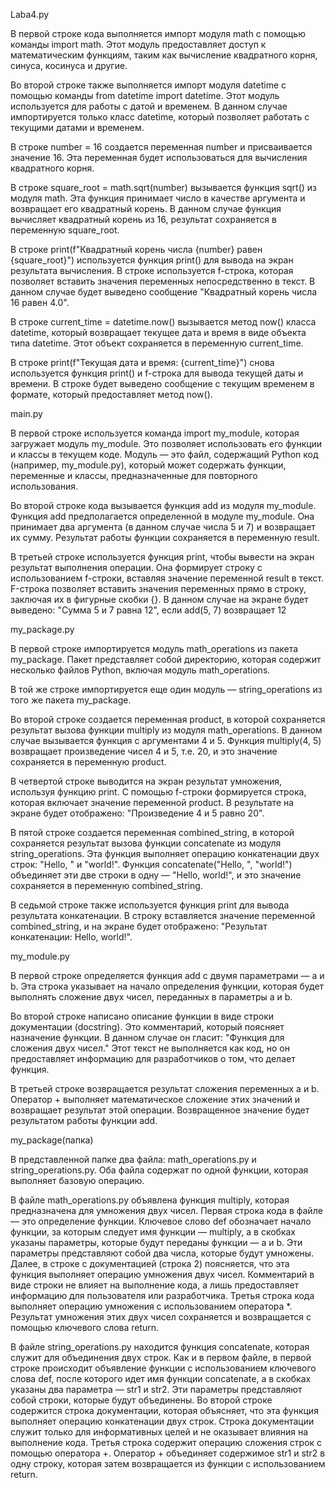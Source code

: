 Laba4.py

В первой строке кода выполняется импорт модуля math с помощью команды import math. Этот модуль предоставляет доступ к математическим функциям, таким как вычисление квадратного корня, синуса, косинуса и другие.

Во второй строке также выполняется импорт модуля datetime с помощью команды from datetime import datetime. Этот модуль используется для работы с датой и временем. В данном случае импортируется только класс datetime, который позволяет работать с текущими датами и временем.

В строке number = 16 создается переменная number и присваивается значение 16. Эта переменная будет использоваться для вычисления квадратного корня.

В строке square_root = math.sqrt(number) вызывается функция sqrt() из модуля math. Эта функция принимает число в качестве аргумента и возвращает его квадратный корень. В данном случае функция вычисляет квадратный корень из 16, результат сохраняется в переменную square_root.

В строке print(f"Квадратный корень числа {number} равен {square_root}") используется функция print() для вывода на экран результата вычисления. В строке используется f-строка, которая позволяет вставить значения переменных непосредственно в текст. В данном случае будет выведено сообщение "Квадратный корень числа 16 равен 4.0".

В строке current_time = datetime.now() вызывается метод now() класса datetime, который возвращает текущее дата и время в виде объекта типа datetime. Этот объект сохраняется в переменную current_time.

В строке print(f"Текущая дата и время: {current_time}") снова используется функция print() и f-строка для вывода текущей даты и времени. В строке будет выведено сообщение с текущим временем в формате, который предоставляет метод now().

main.py

В первой строке используется команда import my_module, которая загружает модуль my_module. Это позволяет использовать его функции и классы в текущем коде. Модуль — это файл, содержащий Python код (например, my_module.py), который может содержать функции, переменные и классы, предназначенные для повторного использования.

Во второй строке кода вызывается функция add из модуля my_module. Функция add предполагается определенной в модуле my_module. Она принимает два аргумента (в данном случае числа 5 и 7) и возвращает их сумму. Результат работы функции сохраняется в переменную result. 

В третьей строке используется функция print, чтобы вывести на экран результат выполнения операции. Она формирует строку с использованием f-строки, вставляя значение переменной result в текст. F-строка позволяет вставить значения переменных прямо в строку, заключая их в фигурные скобки {}. В данном случае на экране будет выведено:
"Сумма 5 и 7 равна 12", если add(5, 7) возвращает 12

my_package.py

В первой строке импортируется модуль math_operations из пакета my_package. Пакет представляет собой директорию, которая содержит несколько файлов Python, включая модуль math_operations.

В той же строке импортируется еще один модуль — string_operations из того же пакета my_package. 

Во второй строке создается переменная product, в которой сохраняется результат вызова функции multiply из модуля math_operations. В данном случае вызывается функция с аргументами 4 и 5. Функция multiply(4, 5) возвращает произведение чисел 4 и 5, т.е. 20, и это значение сохраняется в переменную product.

В четвертой строке выводится на экран результат умножения, используя функцию print. С помощью f-строки формируется строка, которая включает значение переменной product. В результате на экране будет отображено: "Произведение 4 и 5 равно 20".

В пятой строке создается переменная combined_string, в которой сохраняется результат вызова функции concatenate из модуля string_operations. Эта функция выполняет операцию конкатенации двух строк: "Hello, " и "world!". Функция concatenate("Hello, ", "world!") объединяет эти две строки в одну — "Hello, world!", и это значение сохраняется в переменную combined_string.

В седьмой строке также используется функция print для вывода результата конкатенации. В строку вставляется значение переменной combined_string, и на экране будет отображено: "Результат конкатенации: Hello, world!".

my_module.py

В первой строке определяется функция add с двумя параметрами — a и b. Эта строка указывает на начало определения функции, которая будет выполнять сложение двух чисел, переданных в параметры a и b.

Во второй строке написано описание функции в виде строки документации (docstring). Это комментарий, который поясняет назначение функции. В данном случае он гласит: "Функция для сложения двух чисел." Этот текст не выполняется как код, но он предоставляет информацию для разработчиков о том, что делает функция.

В третьей строке возвращается результат сложения переменных a и b. Оператор + выполняет математическое сложение этих значений и возвращает результат этой операции. Возвращенное значение будет результатом работы функции add.

my_package(папка)

В представленной папке два файла: math_operations.py и string_operations.py. Оба файла содержат по одной функции, которая выполняет базовую операцию.

В файле math_operations.py объявлена функция multiply, которая предназначена для умножения двух чисел. Первая строка кода в файле — это определение функции. Ключевое слово def обозначает начало функции, за которым следует имя функции — multiply, а в скобках указаны параметры, которые будут переданы функции — a и b. Эти параметры представляют собой два числа, которые будут умножены. Далее, в строке с документацией (строка 2) поясняется, что эта функция выполняет операцию умножения двух чисел. Комментарий в виде строки не влияет на выполнение кода, а лишь предоставляет информацию для пользователя или разработчика. Третья строка кода выполняет операцию умножения с использованием оператора *. Результат умножения этих двух чисел сохраняется и возвращается с помощью ключевого слова return.

В файле string_operations.py находится функция concatenate, которая служит для объединения двух строк. Как и в первом файле, в первой строке происходит объявление функции с использованием ключевого слова def, после которого идет имя функции concatenate, а в скобках указаны два параметра — str1 и str2. Эти параметры представляют собой строки, которые будут объединены. Во второй строке содержится строка документации, которая объясняет, что эта функция выполняет операцию конкатенации двух строк. Строка документации служит только для информативных целей и не оказывает влияния на выполнение кода. Третья строка содержит операцию сложения строк с помощью оператора +. Оператор + объединяет содержимое str1 и str2 в одну строку, которая затем возвращается из функции с использованием return.
